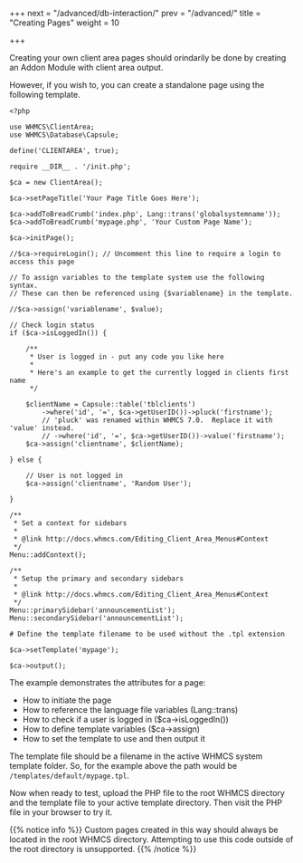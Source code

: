 +++
next = "/advanced/db-interaction/"
prev = "/advanced/"
title = "Creating Pages"
weight = 10

+++

Creating your own client area pages should orindarily be done by creating an Addon Module with client area output.

However, if you wish to, you can create a standalone page using the following template.

```
<?php

use WHMCS\ClientArea;
use WHMCS\Database\Capsule;

define('CLIENTAREA', true);

require __DIR__ . '/init.php';

$ca = new ClientArea();

$ca->setPageTitle('Your Page Title Goes Here');

$ca->addToBreadCrumb('index.php', Lang::trans('globalsystemname'));
$ca->addToBreadCrumb('mypage.php', 'Your Custom Page Name');

$ca->initPage();

//$ca->requireLogin(); // Uncomment this line to require a login to access this page

// To assign variables to the template system use the following syntax.
// These can then be referenced using {$variablename} in the template.

//$ca->assign('variablename', $value);

// Check login status
if ($ca->isLoggedIn()) {

    /**
     * User is logged in - put any code you like here
     *
     * Here's an example to get the currently logged in clients first name
     */

    $clientName = Capsule::table('tblclients')
        ->where('id', '=', $ca->getUserID())->pluck('firstname');
        // 'pluck' was renamed within WHMCS 7.0.  Replace it with 'value' instead.
        // ->where('id', '=', $ca->getUserID())->value('firstname');
    $ca->assign('clientname', $clientName);

} else {

    // User is not logged in
    $ca->assign('clientname', 'Random User');

}

/**
 * Set a context for sidebars
 *
 * @link http://docs.whmcs.com/Editing_Client_Area_Menus#Context
 */
Menu::addContext();

/**
 * Setup the primary and secondary sidebars
 *
 * @link http://docs.whmcs.com/Editing_Client_Area_Menus#Context
 */
Menu::primarySidebar('announcementList');
Menu::secondarySidebar('announcementList');

# Define the template filename to be used without the .tpl extension

$ca->setTemplate('mypage');

$ca->output();
```

The example demonstrates the attributes for a page:

* How to initiate the page
* How to reference the language file variables (Lang::trans)
* How to check if a user is logged in ($ca->isLoggedIn())
* How to define template variables ($ca->assign)
* How to set the template to use and then output it

The template file should be a filename in the active WHMCS system template folder. So, for the example above the path would be `/templates/default/mypage.tpl`.

Now when ready to test, upload the PHP file to the root WHMCS directory and the template file to your active template directory. Then visit the PHP file in your browser to try it.

{{% notice info %}}
Custom pages created in this way should always be located in the root WHMCS directory. Attempting to use this code outside of the root directory is unsupported.
{{% /notice %}}
